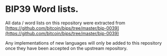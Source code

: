 # BIP39 Word lists.

All data / word lists on this repository were extracted from [https://github.com/bitcoin/bips/tree/master/bip-0039](https://github.com/bitcoin/bips/tree/master/bip-0039)

Any implementations of new languages will only be added to this repository once they have been accepted on the upstream repository.

